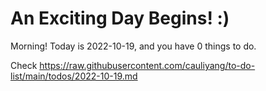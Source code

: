 # An Exciting Day Begins! :)

Morning! Today is 2022-10-19, and you have 0 things to do.

Check https://raw.githubusercontent.com/cauliyang/to-do-list/main/todos/2022-10-19.md